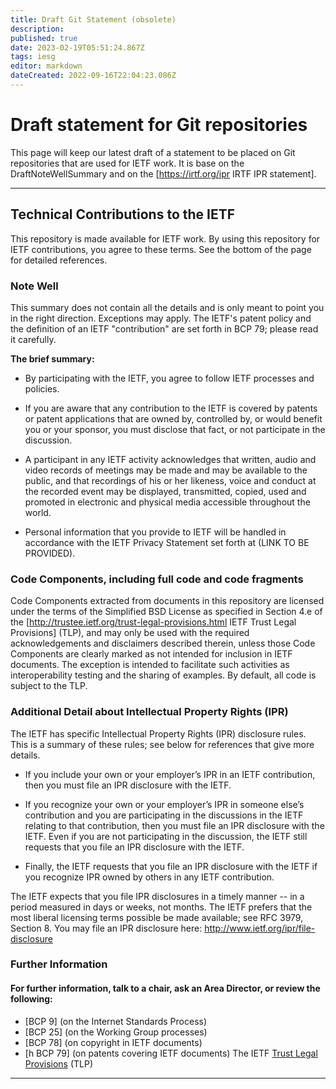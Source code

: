 ```yaml
---
title: Draft Git Statement (obsolete)
description: 
published: true
date: 2023-02-19T05:51:24.867Z
tags: iesg
editor: markdown
dateCreated: 2022-09-16T22:04:23.086Z
---
```


# Draft statement for Git repositories 

This page will keep our latest draft of a statement to be placed on Git repositories that are used for IETF work.  It is base on the DraftNoteWellSummary and on the [https://irtf.org/ipr IRTF IPR statement].

----
## Technical Contributions to the IETF 

This repository is made available for IETF work.  By using this repository for IETF contributions, you agree to these terms.  See the bottom of the page for detailed references.

### Note Well 
This summary does not contain all the details and is only meant to point you in the right direction.  Exceptions may apply.  The IETF's patent policy and the definition of an IETF "contribution" are set forth in BCP 79; please read it carefully.

**The brief summary:**

- By participating with the IETF, you agree to follow IETF processes and policies.

- If you are aware that any contribution to the IETF is covered by patents or patent applications that are owned by, controlled by, or would benefit you or your sponsor, you must disclose that fact, or not participate in the discussion.

- A participant in any IETF activity acknowledges that written, audio and video records of meetings may be made and may be available to the public, and that recordings of his or her likeness, voice and conduct at the recorded event may be displayed, transmitted, copied, used and promoted in electronic and physical media accessible throughout the world.

- Personal information that you provide to IETF will be handled in accordance with the IETF Privacy Statement set forth at (LINK TO BE PROVIDED).

### Code Components, including full code and code fragments 

Code Components extracted from documents in this repository are licensed under the terms of the Simplified BSD License as specified in Section 4.e of the [http://trustee.ietf.org/trust-legal-provisions.html IETF Trust Legal Provisions] (TLP), and may only be used with the required acknowledgements and disclaimers described therein, unless those Code Components are clearly marked as not intended for inclusion in IETF documents.  The exception is intended to facilitate such activities as interoperability testing and the sharing of examples.  By default, all code is subject to the TLP.


### Additional Detail about Intellectual Property Rights (IPR) 

The IETF has specific Intellectual Property Rights (IPR) disclosure rules. This is a summary of these rules; see below for references that give more details.

- If you include your own or your employer’s IPR in an IETF contribution, then you must file an IPR disclosure with the IETF.

- If you recognize your own or your employer’s IPR in someone else’s contribution and you are participating in the discussions in the IETF relating to that contribution, then you must file an IPR disclosure with the IETF. Even if you are not participating in the discussion, the IETF still requests that you file an IPR disclosure with the IETF.

- Finally, the IETF requests that you file an IPR disclosure with the IETF if you recognize IPR owned by others in any IETF contribution.

The IETF expects that you file IPR disclosures in a timely manner -- in a period measured in days or weeks, not months. The IETF prefers that the most liberal licensing terms possible be made available; see RFC 3979, Section 8. You may file an IPR disclosure here: http://www.ietf.org/ipr/file-disclosure
### Further Information 

#### For further information, talk to a chair, ask an Area Director, or review the following:
- [BCP 9] (on the Internet Standards Process)
- [BCP 25] (on the Working Group processes)
- [BCP 78] (on copyright in IETF documents)
- [h BCP 79] (on patents covering IETF documents)
The IETF [Trust Legal Provisions](http://trustee.ietf.org/trust-legal-provisions.html) (TLP)
----